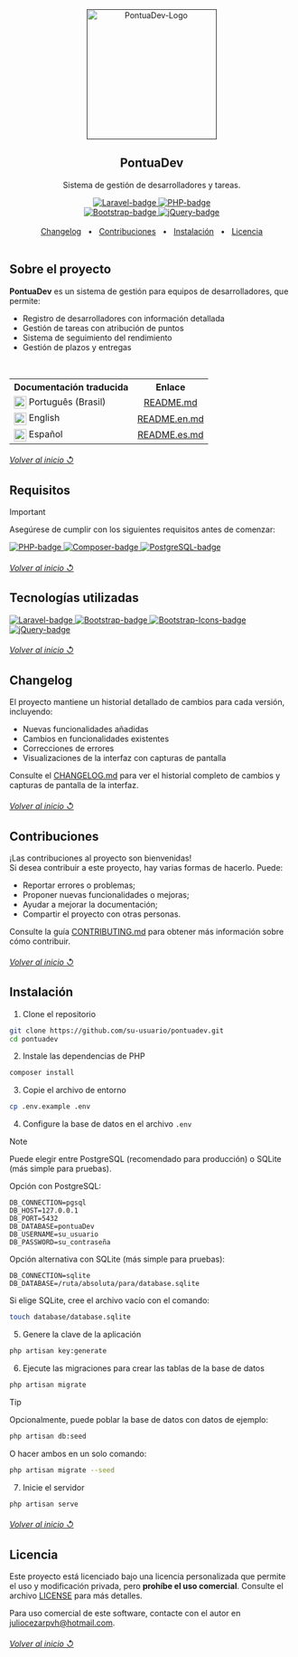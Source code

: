<!--
References used in this Repository
https://github.com/kyechan99/capsule-render
https://github.com/DenverCoder1/custom-icon-badges
https://github.com/alexandresanlim/Badges4-README.md-Profile
https://shields.io
https://getemoji.com
-->

<!-- PRESENTATION -->

<div align="center">
  <a href="">
    <img src="https://github.com/user-attachments/assets/549a8788-f8d4-42f3-b750-9fff9092a252" alt="PontuaDev-Logo" width="230px" title="Sistema de Gestión de Desarrolladores">
  </a>
  <h2 align="center">PontuaDev</h2>
  <p align="center">
    Sistema de gestión de desarrolladores y tareas.
  </p>
</div>

<div align="center">
  <a href="https://laravel.com/">
    <img src="https://img.shields.io/badge/Made%20with%20framework:-Laravel%2012%20-gray.svg?colorA=EF6161&amp;colorB=FF2D20&amp;style=for-the-badge" alt="Laravel-badge" style="max-width: 100%;">
    </a>
  <a href="https://www.php.net/">
    <img src="https://img.shields.io/badge/Made%20with%20language:-PHP%208.2%20-gray.svg?colorA=8C96C6&amp;colorB=777BB4&amp;style=for-the-badge" alt="PHP-badge" style="max-width: 100%;">
  </a>
</div>

<div align="center">
  <a href="https://getbootstrap.com/">
      <img src="https://img.shields.io/badge/Made%20with%20library:-Bootstrap%204.5%20-gray.svg?colorA=9B7AD5&amp;colorB=7952B3&amp;style=for-the-badge" alt="Bootstrap-badge" style="max-width: 100%;">
  </a>
  <a href="https://jquery.com/">
      <img src="https://img.shields.io/badge/Made%20with%20library:-jQuery%203.5%20-gray.svg?colorA=2B90D9&amp;colorB=0769AD&amp;style=for-the-badge" alt="jQuery-badge" style="max-width: 100%;">
  </a>
</div>

<br>

<div align="center">
  <a href="#changelog">Changelog</a> &#xa0; • &#xa0;
  <a href="#contribuciones">Contribuciones</a> &#xa0; • &#xa0;
  <a href="#instalación">Instalación</a> &#xa0; • &#xa0;
  <a href="#licencia">Licencia</a>
</div>

<br>

<!-- ABOUT THE PROJECT -->

## Sobre el proyecto

**PontuaDev** es un sistema de gestión para equipos de desarrolladores, que permite:

- Registro de desarrolladores con información detallada
- Gestión de tareas con atribución de puntos
- Sistema de seguimiento del rendimiento
- Gestión de plazos y entregas

<br>

<table>
  <tr>
    <th align="center">Documentación traducida</th>
    <th align="center">Enlace</th>
  </tr>
  <tr>
    <td>
      <img align="center" src="https://cdn-icons-png.flaticon.com/512/197/197386.png" alt="Português" width="22"/> 
      Português (Brasil)
    </td>
    <td align="center">
      <a href="https://github.com/juletopi/PontuaDev_Project/blob/master/README.md">README.md</a>
    </td>
  </tr>
  <tr>
    <td>
      <img align="center" src="https://cdn-icons-png.flaticon.com/512/197/197374.png" alt="English" width="22"/> 
      English
    </td>
    <td align="center">
      <a href="https://github.com/juletopi/PontuaDev_Project/blob/master/docs/translations/README.en.md">README.en.md</a>
    </td>
  </tr>
  <tr>
    <td>
      <img align="center" src="https://cdn-icons-png.flaticon.com/512/197/197593.png" alt="Español" width="22"/> 
      Español
    </td>
    <td align="center">
      <a href="https://github.com/juletopi/PontuaDev_Project/blob/master/docs/translations/README.es.md">README.es.md</a>
    </td>
  </tr>
</table>

<div align="left">
  <h6><a href="#pontuadev"> Volver al inicio ↺</a></h6>
</div>

## Requisitos

> [!IMPORTANT]  
> Asegúrese de cumplir con los siguientes requisitos antes de comenzar:

<a href="https://www.php.net/">
  <img src="https://img.shields.io/badge/PHP-8.2_o_superior-777BB4?style=for-the-badge&logo=php&logoColor=white" alt="PHP-badge">
</a>
<a href="https://getcomposer.org/">
  <img src="https://img.shields.io/badge/Composer-2.0_o_superior-885630?style=for-the-badge&logo=composer&logoColor=white" alt="Composer-badge">
</a>
<a href="https://www.postgresql.org/">
  <img src="https://img.shields.io/badge/PostgreSQL-4169E1?style=for-the-badge&logo=postgresql&logoColor=white" alt="PostgreSQL-badge">
</a>

<div align="left">
  <h6><a href="#pontuadev"> Volver al inicio ↺</a></h6>
</div>

## Tecnologías utilizadas

<a href="https://laravel.com/">
  <img src="https://img.shields.io/badge/Laravel-12-FF2D20?style=for-the-badge&logo=laravel&logoColor=white" alt="Laravel-badge">
</a>
<a href="https://getbootstrap.com/">
  <img src="https://img.shields.io/badge/Bootstrap-4.5-7952B3?style=for-the-badge&logo=bootstrap&logoColor=white" alt="Bootstrap-badge">
</a>
<a href="https://icons.getbootstrap.com/">
  <img src="https://img.shields.io/badge/Bootstrap_Icons-1.11-7952B3?style=for-the-badge&logo=bootstrap&logoColor=white" alt="Bootstrap-Icons-badge">
</a>
<a href="https://jquery.com/">
  <img src="https://img.shields.io/badge/jQuery-3.5-0769AD?style=for-the-badge&logo=jquery&logoColor=white" alt="jQuery-badge">
</a>

<div align="left">
  <h6><a href="#pontuadev"> Volver al inicio ↺</a></h6>
</div>

<!-- CHANGELOG -->

## Changelog

El proyecto mantiene un historial detallado de cambios para cada versión, incluyendo:

- Nuevas funcionalidades añadidas
- Cambios en funcionalidades existentes
- Correcciones de errores
- Visualizaciones de la interfaz con capturas de pantalla

Consulte el [CHANGELOG.md](../CHANGELOG.md) para ver el historial completo de cambios y capturas de pantalla de la interfaz.

<div align="left">
  <h6><a href="#pontuadev"> Volver al inicio ↺</a></h6>
</div>

<!-- CONTRIBUTIONS -->

## Contribuciones

¡Las contribuciones al proyecto son bienvenidas! \
Si desea contribuir a este proyecto, hay varias formas de hacerlo. Puede:
- Reportar errores o problemas;
- Proponer nuevas funcionalidades o mejoras;
- Ayudar a mejorar la documentación;
- Compartir el proyecto con otras personas.

Consulte la guía [CONTRIBUTING.md](../CONTRIBUTING.md) para obtener más información sobre cómo contribuir.

<div align="left">
  <h6><a href="#pontuadev"> Volver al inicio ↺</a></h6>
</div>

<!-- INSTALLATION -->

## Instalación

1. Clone el repositorio
```bash
git clone https://github.com/su-usuario/pontuadev.git
cd pontuadev
```

2. Instale las dependencias de PHP
```bash
composer install
```

3. Copie el archivo de entorno
```bash
cp .env.example .env
```

4. Configure la base de datos en el archivo `.env`

> [!NOTE]  
> Puede elegir entre PostgreSQL (recomendado para producción) o SQLite (más simple para pruebas).

Opción con PostgreSQL:
```
DB_CONNECTION=pgsql
DB_HOST=127.0.0.1
DB_PORT=5432
DB_DATABASE=pontuaDev
DB_USERNAME=su_usuario
DB_PASSWORD=su_contraseña
```

Opción alternativa con SQLite (más simple para pruebas):
```
DB_CONNECTION=sqlite
DB_DATABASE=/ruta/absoluta/para/database.sqlite
```

Si elige SQLite, cree el archivo vacío con el comando:
```bash
touch database/database.sqlite
```

5. Genere la clave de la aplicación
```bash
php artisan key:generate
```

6. Ejecute las migraciones para crear las tablas de la base de datos
```bash
php artisan migrate
```

> [!TIP]  
> Opcionalmente, puede poblar la base de datos con datos de ejemplo:
> ```bash
> php artisan db:seed
> ```
> O hacer ambos en un solo comando:
> ```bash
> php artisan migrate --seed
> ```

7. Inicie el servidor
```bash
php artisan serve
```

<div align="left">
  <h6><a href="#pontuadev"> Volver al inicio ↺</a></h6>
</div>

<!-- LICENSE -->

## Licencia

Este proyecto está licenciado bajo una licencia personalizada que permite el uso y modificación privada, pero **prohíbe el uso comercial**. Consulte el archivo [LICENSE](../LICENSE) para más detalles.

Para uso comercial de este software, contacte con el autor en juliocezarpvh@hotmail.com.

<div align="left">
  <h6><a href="#pontuadev"> Volver al inicio ↺</a></h6>
</div>